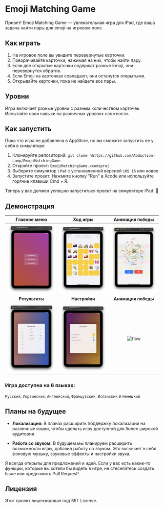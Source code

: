 # Emoji Matching Game

Привет! Emoji Matching Game — увлекательная игра для iPad, где ваша задача найти пары для emoji на игровом поле.

## Как играть

1. На игровое поле вы увидите перевернутые карточки.
2. Поворачивайте карточки, нажимая на них, чтобы найти пару.
3. Если две открытые карточки содержат разные Emoji, они перевернутся обратно.
4. Если Emoji на карточках совпадают, они останутся открытыми.
5. Открывайте карточки, пока не найдете все пары.

## Уровни

Игра включает разные уровни с разным количеством карточек. Испытайте свои навыки на различных уровнях сложности.

## Как запустить

Пока что игра не добавлена в AppStore, но вы сможите запустить ее у себя в симуляторе

1. Клонируйте репозиторий: `git clone hhttps://github.com/Abduction-Lamp/EmojiMatchingGame`
2. Откройте проект: `EmojiMatchingGame.xcodeproj`
3. Выберите симулятор `iPad` с установленной версией `iOS 15` или новее
4. Запустите проект: Нажмите кнопку "Run" в Xcode или используйте горячие клавиши Cmd + R.

Теперь у вас должен успешно запуститься проект на симуляторе iPad! 🎉

## Демонстрация

|Главное меню|Ход игры|Анимация победы|
|:-:|:-:|:-:|
|<img src="Screenshots/1.png" alt="Игра">|<img src="Screenshots/2.png" alt="Игра">|<img src="Screenshots/3.png" alt="Салют">|
|**Результаты**|**Настройки**|**Анимация победы**|
|<img src="Screenshots/4.png" alt="Результаты">|<img src="Screenshots/5.png" alt="Настройки">|<img src="Screenshots/flow.gif" alt="flow">|

### Игра доступна на 6 языках:

`Русский`, `Украинский`, `Английский`, `Французский`, `Испанский` и `Немецкий`

## Планы на будущее

- **Локализация:**
  В планах расширить поддержку локализации на различные языки, чтобы сделать игру доступной для более широкой аудитории.

- **Работа со звуком:**
  В будущем мы планируем расширить возможности игры, добавив работу со звуком. Это включает в себя фоновую музыку, звуковые эффекты и настройки звука.

Я всегда открыты для предложений и идей. Если у вас есть какие-то функции, которые вы хотели бы видеть в игре, не стесняйтесь создать Issue или предложить Pull Request!

## Лицензия

Этот проект лицензирован под MIT License.